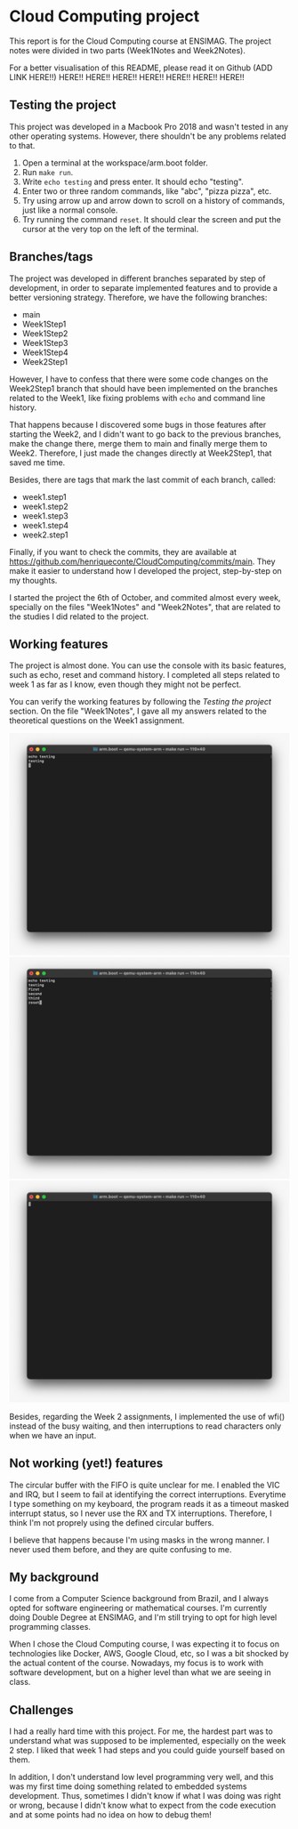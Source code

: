 # Cloud Computing project

This report is for the Cloud Computing course at ENSIMAG. The project notes were divided in two parts (Week1Notes and Week2Notes).  

For a better visualisation of this README, please read it on Github (ADD LINK HERE!!) HERE!! HERE!! HERE!! HERE!! HERE!! HERE!! HERE!!

## Testing the project

This project was developed in a Macbook Pro 2018 and wasn't tested in any other operating systems. However, there shouldn't be any problems related to that. 

1. Open a terminal at the workspace/arm.boot folder.  
2. Run `make run`.    
3. Write `echo testing` and press enter. It should echo "testing".  
4. Enter two or three random commands, like "abc", "pizza pizza", etc.  
5. Try using arrow up and arrow down to scroll on a history of commands, just like a normal console.  
6. Try running the command `reset`. It should clear the screen and put the cursor at the very top on the left of the terminal.  

## Branches/tags

The project was developed in different branches separated by step of development, in order to separate implemented features and to provide a better versioning strategy. Therefore, we have the following branches:

* main  
* Week1Step1  
* Week1Step2  
* Week1Step3  
* Week1Step4  
* Week2Step1  

However, I have to confess that there were some code changes on the Week2Step1 branch that should have been implemented on the branches related to the Week1, like fixing problems with  `echo` and command line history.  

That happens because I discovered some bugs in those features after starting the Week2, and I didn't want to go back to the previous branches, make the change there, merge them to main and finally merge them to Week2. Therefore, I just made the changes directly at Week2Step1, that saved me time. 

Besides, there are tags that mark the last commit of each branch, called: 

* week1.step1  
* week1.step2 
* week1.step3  
* week1.step4  
* week2.step1

Finally, if you want to check the commits, they are available at https://github.com/henriqueconte/CloudComputing/commits/main. They make it easier to understand how I developed the project, step-by-step on my thoughts. 

I started the project the 6th of October, and commited almost every week, specially on the files "Week1Notes" and "Week2Notes", that are related to the studies I did related to the project. 


## Working features

The project is almost done. You can use the console with its basic features, such as echo, reset and command history. I completed all steps related to week 1 as far as I know, even though they might not be perfect.

You can verify the working features by following the *Testing the project* section. On the file "Week1Notes", I gave all my answers related to the theoretical questions on the Week1 assignment. 

![Echo demostration](/worklog/images/echo.jpeg?raw=true "Echo demonstration")
![Before reseting](/worklog/images/multipleCommands.jpeg?raw=true "Before reseting")
![After reseting](/worklog/images/reset.jpeg?raw=true "After reseting")

Besides, regarding the Week 2 assignments, I implemented the use of wfi() instead of the busy waiting, and then interruptions to read characters only when we have an input. 

## Not working (yet!) features

The circular buffer with the FIFO is quite unclear for me. I enabled the VIC and IRQ, but I seem to fail at identifying the correct interruptions. Everytime I type something on my keyboard, the program reads it as a timeout masked interrupt status, so I never use the RX and TX interruptions. Therefore, I think I'm not proprely using the defined circular buffers. 

I believe that happens because I'm using masks in the wrong manner. I never used them before, and they are quite confusing to me. 

## My background

I come from a Computer Science background from Brazil, and I always opted for software engineering or mathematical courses. I'm currently doing Double Degree at ENSIMAG, and I'm still trying to opt for high level programming classes.  

When I chose the Cloud Computing course, I was expecting it to focus on technologies like Docker, AWS, Google Cloud, etc, so I was a bit shocked by the actual content of the course. Nowadays, my focus is to work with software development, but on a higher level than what we are seeing in class. 

## Challenges

I had a really hard time with this project. For me, the hardest part was to understand what was supposed to be implemented, especially on the week 2 step. I liked that week 1 had steps and you could guide yourself based on them.

In addition, I don't understand low level programming very well, and this was my first time doing something related to embedded systems development. Thus, sometimes I didn't know if what I was doing was right or wrong, because I didn't know what to expect from the code execution and at some points had no idea on how to debug them!  


